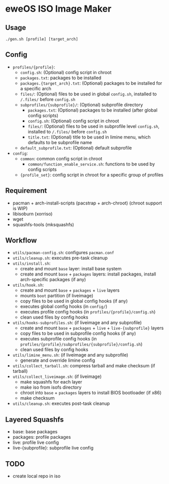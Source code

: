# eweOS ISO Image Maker

## Usage

```
./gen.sh [profile] [target_arch]
```

## Config

- `profiles/{profile}`: 
  - `config.sh`: (Optional) config script in chroot
  - `packages.txt`: packages to be installed
  - `packages.{target_arch}.txt`: (Optional) packages to be installed for a specific arch
  - `files/`: (Optional) files to be used in global `config.sh`, installed to `/.files/` before `config.sh`
  - `subprofiles/{subprofile}/`: (Optional) subprofile directory
    - `packages.txt`: (Optional) packages to be installed (after global config scripts)
    - `config.sh`: (Optional) config script in chroot
    - `files/`: (Optional) files to be used in subprofile level `config.sh`, installed to `/.files/` before `config.sh`
    - `title.txt`: (Optional) title to be used in limine menu, which defaults to be subprofile name
  - `default_subprofile.txt`: (Optional) default subprofile
- `config`:
  - `common`: common config script in chroot
    - `common/function_enable_service.sh`: functions to be used by config scripts
  - `{profile_set}`: config script in chroot for a specific group of profiles


## Requirement

- pacman + arch-install-scripts (pacstrap + arch-chroot) (chroot support is WIP)
- libisoburn (xorriso)
- wget
- squashfs-tools (mksquashfs)

## Workflow

- `utils/pacman-config.sh`: configures `pacman.conf`
- `utils/cleanup.sh`: executes pre-task cleanup
- `utils/install.sh`:
  - create and mount `base` layer: install base system
  - create and mount `base` + `packages` layers: install packages, install arch-specific packages (if any)
- `utils/hook.sh`: 
  - create and mount `base` + `packages` + `live` layers
  - mounts `boot` partition (if liveimage)
  - copy files to be used in global config hooks (if any)
  - executes global config hooks (in `config/`)
  - executes profile config hooks (in `profiles/{profile}/config.sh`)
  - clean used files by config hooks
- `utils/hooks-subprofiles.sh`: (if liveimage and any subprofile)
  - create and mount `base` + `packages` + `live` + `live-{subprofile}` layers
  - copy files to be used in subprofile config hooks (if any)
  - executes subprofile config hooks (in `profiles/{profile}/subprofiles/{subprofile}/config.sh`)
  - clean used files by config hooks
- `utils/limine_menu.sh`: (if liveimage and any subprofile)
  - generate and override limine config
- `utils/collect_tarball.sh`: compress tarball and make checksum (if tarball)
- `utils/collect_liveimage.sh`: (if liveimage)
  - make squashfs for each layer
  - make iso from isofs directory
  - chroot into `base` + `packages` layers to install BIOS bootloader (if x86)
  - make checksum
- `utils/cleanup.sh`: executes post-task cleanup

## Layered Squashfs

- base: base packages
- packages: profile packages
- live: profile live config
- live-{subprofile}: subprofile live config

## TODO

- create local repo in iso

